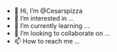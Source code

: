 - 👋 Hi, I’m @Cesarspizza
- 👀 I’m interested in ...
- 🌱 I’m currently learning ...
- 💞️ I’m looking to collaborate on ...
- 📫 How to reach me ...

<!---
Cesarspizza/Cesarspizza is a ✨ special ✨ repository because its `README.md` (this file) appears on your GitHub profile.
You can click the Preview link to take a look at your changes.
--->
